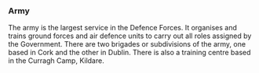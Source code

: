 ###  Army

The army is the largest service in the Defence Forces. It organises and trains
ground forces and air defence units to carry out all roles assigned by the
Government. There are two brigades or subdivisions of the army, one based in
Cork and the other in Dublin. There is also a training centre based in the
Curragh Camp, Kildare.
